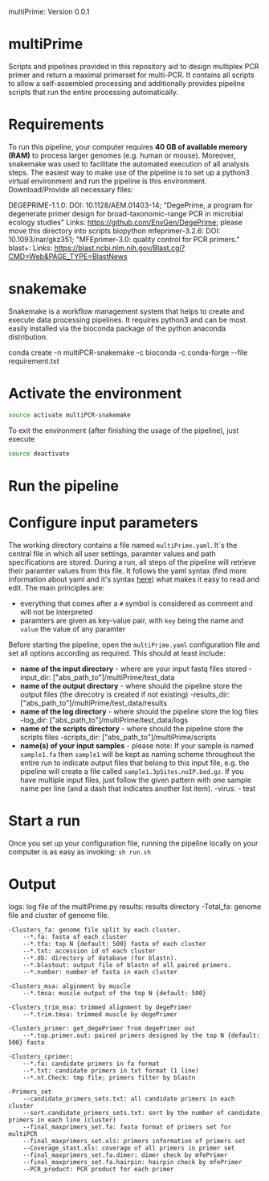 multiPrime: Version 0.0.1
# 
# multiPrime

Scripts and pipelines provided in this repository aid to design multiplex PCR primer and return a maximal primerset for multi-PCR. It contains all scripts to allow a self-assembled processing and additionally provides pipeline scripts that run the entire processing automatically.

# Requirements

To run this pipeline, your computer requires **40 GB of available memory (RAM)** to process larger genomes (e.g. human or mouse). Moreover, snakemake was used to facilitate the automated execution of all analysis steps. The easiest way to make use of the pipeline is to set up a python3 virtual environment and run the pipeline is this environment. 
Download/Provide all necessary files:

DEGEPRIME-1.1.0: DOI: 10.1128/AEM.01403-14; "DegePrime, a program for degenerate primer design for broad-taxonomic-range PCR in microbial ecology studies"
		Links: https://github.com/EnvGen/DegePrime; please move this directory into scripts
biopython
mfeprimer-3.2.6: DOI: 10.1093/nar/gkz351; "MFEprimer-3.0: quality control for PCR primers."
blast+: Links: https://blast.ncbi.nlm.nih.gov/Blast.cgi?CMD=Web&PAGE_TYPE=BlastNews

# snakemake
Snakemake is a workflow management system that helps to create and execute data processing pipelines. It requires python3 and can be most easily installed via the bioconda package of the python anaconda distribution.

conda create -n multiPCR-snakemake -c bioconda -c conda-forge --file requirement.txt

# Activate the environment
  ```bash
  source activate multiPCR-snakemake
  ```
To exit the environment (after finishing the usage of the pipeline), just execute
  ```bash
  source deactivate
  ```
# Run the pipeline

# Configure input parameters

The working directory contains a file named `multiPrime.yaml`. It`s the central file in which all user settings, paramter values and path specifications are stored. During a run, all steps of the pipeline will retrieve their paramter values from this file. It follows the yaml syntax (find more information about yaml and it's syntax [here](http://www.yaml.org/)) what makes it easy to read and edit. The main principles are:
  - everything that comes after a `#` symbol is considered as comment and will not be interpreted
  - paramters are given as key-value pair, with `key` being the name and `value` the value of any paramter

Before starting the pipeline, open the `multiPrime.yaml` configuration file and set all options according as required. This should at least include:
  - **name of the input directory** - where are your input fastq files stored
	-input_dir: ["abs_path_to"]/multiPrime/test_data
  - **name of the output directory** - where should the pipeline store the output files (the direcotry is created if not existing)
	-results_dir: ["abs_path_to"]/multiPrime/test_data/results
  - **name of the log directory** - where should the pipeline store the log files
	-log_dir: ["abs_path_to"]/multiPrime/test_data/logs
  - **name of the scripts directory** - where should the pipeline store the scripts files
	-scripts_dir: ["abs_path_to"]/multiPrime/scripts
  - **name(s) of your input samples** - please note: If your sample is named `sample1.fa` then `sample1` will be kept as naming scheme throughout the entire run to indicate output files that belong to this input file, e.g. the pipeline will create a file called `sample1.3pSites.noIP.bed.gz`. If you have multiple input files, just follow the given pattern with one sample name per line (and a dash that indicates another list item).
	-virus:
		- test

# Start a run

Once you set up your configuration file, running the pipeline locally on your computer is as easy as invoking:
`sh run.sh`

# Output
logs: log file of the multiPrime.py 
results: results directory
	-Total_fa: genome file and cluster of genome file.
	
	-Clusters_fa: genome file split by each cluster.
		--*.fa: fasta of each cluster
		--*.tfa: top N {default: 500} fasta of each cluster
		--*.txt: accession id of each cluster
		--*.db: directory of database (for blastn).
		--*.blastout: output file of blastn of all paired primers.
		--*.number: number of fasta in each cluster
		
	-Clusters_msa: alginment by muscle
		--*.tmsa: muscle output of the top N {default: 500}
		
	-Clusters_trim_msa: trimmed alignment by degePrimer
		--*.trim.tmsa: trimmed muscle by degePrimer
		
	-Clusters_primer: get_degePrimer from degePrimer out
		--*.top.primer.out: paired primers designed by the top N {default: 500} fasta
		
	-Clusters_cprimer:
		--*.fa: candidate primers in fa format
		--*.txt: candidate primers in txt format (1 line)
		--*.nt.Check: tmp file; primers filter by blastn
		
	-Primers_set
		--candidate_primers_sets.txt: all candidate primers in each cluster
		--sort.candidate_primers_sets.txt: sort by the number of candidate primers in each line (cluster)
		--final_maxprimers_set.fa: fasta format of primers set for multiPCR
		--final_maxprimers_set.xls: primers information of primers set
		--Coverage_stast.xls: coverage of all primers in primer set
		--final_maxprimers_set.fa.dimer: dimer check by mfePrimer 
		--final_maxprimers_set.fa.hairpin: hairpin check by mfePrimer
		--PCR_product: PCR product for each primer



